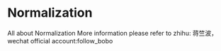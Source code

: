 # Normalization
All about Normalization
More information please refer to zhihu: 蒋竺波，wechat official account:follow_bobo
